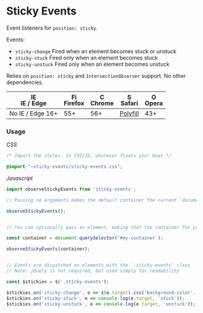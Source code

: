 # Sticky Events

Event listeners for `position: sticky`.

Events:
- `sticky-change`  Fired when an element becomes stuck or unstuck
- `sticky-stuck`   Fired only when an element becomes stuck
- `sticky-unstuck` Fired only when an element becomes unstuck

Relies on `position: sticky` and `IntersectionObserver` support. No other dependencies.



| <img src="https://raw.githubusercontent.com/godban/browsers-support-badges/master/src/images/edge.png" alt="IE / Edge" width="16px" height="16px" /></br>IE / Edge | <img src="https://raw.githubusercontent.com/godban/browsers-support-badges/master/src/images/firefox.png" alt="Firefox" width="16px" height="16px" /></br>Firefox | <img src="https://raw.githubusercontent.com/godban/browsers-support-badges/master/src/images/chrome.png" alt="Chrome" width="16px" height="16px" /></br>Chrome | <img src="https://raw.githubusercontent.com/godban/browsers-support-badges/master/src/images/safari.png" alt="Safari" width="16px" height="16px" /></br>Safari | <img src="https://raw.githubusercontent.com/godban/browsers-support-badges/master/src/images/opera.png" alt="Opera" width="16px" height="16px" /></br>Opera |
| --------- | --------- | --------- | --------- | --------- |
| No IE / Edge 16+ | 55+ | 56+ | [Polyfill](https://github.com/w3c/IntersectionObserver/tree/master/polyfill) | 43+ |


### Usage

*CSS*
```css
/* Import the styles. In CSS/JS, whatever floats your boat */

@import "~sticky-events/sticky-events.css";
```

*Javascript*
```javascript
import observeStickyEvents from 'sticky-events';

// Passing no arguments makes the default container the current `document` and adds listeners to all `.sticky-events` elements on the page

observeStickyEvents();


// You can optionally pass an element, making that the container for your sticky items. This will only add listeners to `.sticky-events` elements inside of this container

const container = document.querySelector('#my-container');

observeStickyEvents(container);


// Events are dispatched on elements with the `.sticky-events` class
// Note: jQuery is not required, but used simply for readability

const $stickies = $('.sticky-events');

$stickies.on('sticky-change', e => $(e.target).css('background-color', e.detail.isSticky ? 'blue' : ''));
$stickies.on('sticky-stuck', e => console.log(e.target, 'stuck'));
$stickies.on('sticky-unstuck', e => console.log(e.target, 'unstuck'));
```
